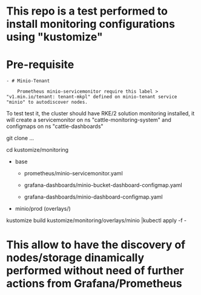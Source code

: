 
# This repo is a test performed to install monitoring configurations using "kustomize"

# Pre-requisite 

    - # Minio-Tenant

        Prometheus minio-servicemonitor require this label > "v1.min.io/tenant: tenant-mkpl" defined on minio-tenant service "minio" to autodiscover nodes.


To test test it, the cluster should have RKE/2 solution monitoring installed, it will create a servicemonitor on ns "cattle-monitoring-system" and configmaps on ns "cattle-dashboards"

git clone ...

cd kustomize/monitoring

 - base

   - prometheus/minio-servicemonitor.yaml

   - grafana-dashboards/minio-bucket-dashboard-configmap.yaml
   
   - grafana-dashboards/minio-dashboard-configmap.yaml

 - minio/prod  (overlays/)

kustomize build kustomize/monitoring/overlays/minio |kubectl apply  -f -

# This allow to have the discovery of nodes/storage dinamically performed without need of further actions from Grafana/Prometheus




